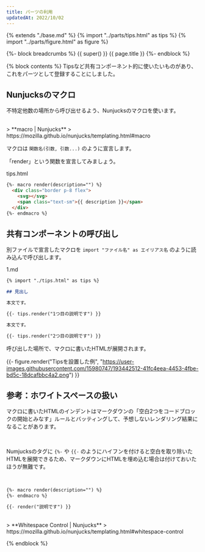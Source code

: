 ```yaml
---
title: パーツの利用
updatedAt: 2022/10/02
---
```


{% extends "./base.md" %}
{% import "../parts/tips.html" as tips %}
{% import "../parts/figure.html" as figure %}

{%- block breadcrumbs %}
  {{ super() }}
  <span>{{ page.title }}</span>
{%- endblock %}

{% block contents %}
Tipsなど共有コンポーネント的に使いたいものがあり、これをパーツとして登録することにしました。

## Nunjucksのマクロ

不特定他数の場所から呼び出せるよう、Nunjucksのマクロを使います。

<br>
> **macro | Nunjucks**  
> https://mozilla.github.io/nunjucks/templating.html#macro
<br>

マクロは `関数名(引数, 引数...)` のように宣言します。

「render」という関数を宣言してみましょう。

<div class="code-title">tips.html</div>

```html
{%- macro render(description="") %}
  <div class="border p-8 flex">
    <svg></svg>
    <span class="text-sm">{{ description }}</span>
  </div>
{%- endmacro %}
```

## 共有コンポーネントの呼び出し

別ファイルで宣言したマクロを `import "ファイル名" as エイリアス名` のように読み込んで呼び出します。

<div class="code-title">1.md</div>

```md
{% import "./tips.html" as tips %}

## 見出し

本文です。

{{- tips.render("1つ目の説明です") }}

本文です。

{{- tips.render("2つ目の説明です") }}
```

呼び出した場所で、マクロに書いたHTMLが展開されます。

{{- figure.render("Tipsを設置した例", "https://user-images.githubusercontent.com/15980747/193442512-41fc4eea-4453-4fbe-bd5c-18dcafbbc4a2.png") }}

## 参考：ホワイトスペースの扱い

マクロに書いたHTMLのインデントはマークダウンの「空白2つをコードブロックの開始とみなす」ルールとバッティングして、予想しないレンダリング結果になることがあります。

<br>

Numjucksのタグに `{%-` や `{{-` のようにハイフンを付けると空白を取り除いたHTMLを展開できるため、マークダウンにHTMLを埋め込む場合は付けておいたほうが無難です。

<br>

```md
{%- macro render(description="") %}
{%- endmacro %}

{{- render("説明です") }}
```

<br>
> **Whitespace Control | Nunjucks**  
> https://mozilla.github.io/nunjucks/templating.html#whitespace-control
<br>

{% endblock %}
